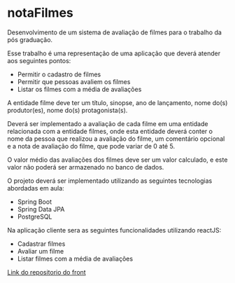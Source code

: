 # notaFilmes
Desenvolvimento de um sistema de avaliação de filmes para o trabalho da pós graduação.

Esse trabalho é uma representação de uma aplicação que deverá atender aos seguintes pontos:

- Permitir o cadastro de filmes
- Permitir que pessoas avaliem os filmes
- Listar os filmes com a média de avaliações

A entidade filme deve ter um título, sinopse, ano de lançamento, nome do(s) produtor(es), nome do(s) protagonista(s).

Deverá ser implementado a avaliação de cada filme em uma entidade relacionada com a entidade filmes, onde esta entidade deverá conter o nome da pessoa que realizou a avaliação do filme, um comentário opcional e a nota de avaliação do filme, que pode variar de 0 até 5.

O valor médio das avaliações dos filmes deve ser um valor calculado, e este valor não poderá ser armazenado no banco de dados.

O projeto deverá ser implementado utilizando as seguintes tecnologias abordadas em aula:

- Spring Boot
- Spring Data JPA
- PostgreSQL

Na aplicação cliente sera as seguintes funcionalidades utilizando reactJS:

- Cadastrar filmes
- Avaliar um filme
- Listar filmes com a média de avaliações


[Link do repositorio do front](https://github.com/igorlucas/notafilmes-ui)
